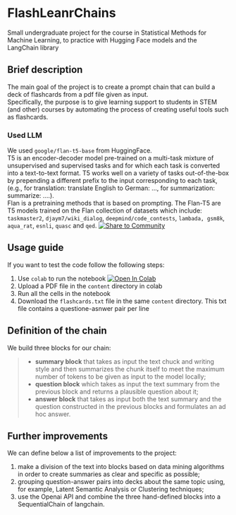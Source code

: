 # FlashLeanrChains
Small undergraduate project for the course in Statistical Methods for Machine Learning, to practice with Hugging Face models and the LangChain library

## Brief description
The main goal of the project is to create a prompt chain that can build a deck of flashcards from a pdf file given as input.\
Specifically, the purpose is to give learning support to students in STEM (and other) courses by automating the process of creating useful tools such as flashcards.

### Used LLM
We used `google/flan-t5-base` from HuggingFace.\
T5 is an encoder-decoder model pre-trained on a multi-task mixture of unsupervised and supervised tasks and for which each task is converted into a text-to-text format. T5 works well on a variety of tasks out-of-the-box by prepending a different prefix to the input corresponding to each task, (e.g., for translation: translate English to German: …, for summarization: summarize: ….).\
Flan is a pretraining methods that is based on prompting. The Flan-T5 are T5 models trained on the Flan collection of datasets which include: `taskmaster2`, `djaym7/wiki_dialog`, `deepmind/code_contests`, `lambada, gsm8k`, `aqua_rat`, `esnli`, `quasc` and `qed`.
[![Share to Community](https://huggingface.co/datasets/huggingface/badges/raw/main/powered-by-huggingface-dark.svg)](https://huggingface.co/google/flan-t5-large)

## Usage guide
If you want to test the code follow the following steps:

1. Use `colab` to run the notebook  [![Open In Colab](https://colab.research.google.com/assets/colab-badge.svg)](https://colab.research.google.com/drive/1rdpaBsDhvR9iMWct_-7ydEIxq9ZYCQHp#scrollTo=7M3fZZVPllhv)
2. Upload a PDF file in the `content` directory in colab
3. Run all the cells in the notebook
4. Download the `flashcards.txt` file in the same `content` directory. This txt file contains a questione-asnwer pair per line

## Definition of the chain
We build three blocks for our chain:
>- **summary block** that takes as input the text chuck and writing style and then summarizes the chunk itself to meet the maximum number of tokens to be given as input to the model locally;
>- **question block** which takes as input the text summary from the previous block and returns a plausible question about it;
>- **answer block** that takes as input both the text summary and the question constructed in the previous blocks and formulates an ad hoc answer.

## Further improvements
We can define below a list of improvements to the project:

1. make a division of the text into blocks based on data mining algorithms in order to create summaries as clear and specific as possible;
2. grouping question-answer pairs into decks about the same topic using, for example, Latent Semantic Analysis or Clustering techniques;
3. use the Openai API and combine the three hand-defined blocks into a SequentialChain of langchain.
